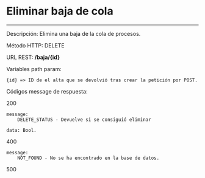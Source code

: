 # Eliminar baja de cola
___

Descripción: Elimina una baja de la cola de procesos.

Método HTTP: DELETE

URL REST: **/baja/{id}**

Variables path param: 

    {id} => ID de el alta que se devolvió tras crear la petición por POST.

Códigos message de respuesta:

200

    message: 
        DELETE_STATUS - Devuelve si se consiguió eliminar
    
    data: Bool.
	
	
400

	message:
	    NOT_FOUND - No se ha encontrado en la base de datos.
	
500